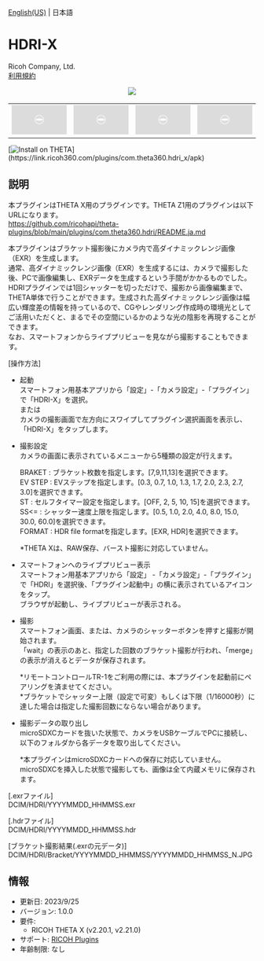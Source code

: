 [English(US)](README.md) | 日本語

# HDRI-X

Ricoh Company, Ltd.  
[利用規約](https://www.ricoh360.com/ja/terms/plugins/)

<div align="center"><img src="./1.png"><table><tr><td><img src="./2.png"></td><td><img src="./3.png"></td><td><img src="./4.png"></td><td><img src="./5.png"></td></tr></table></div>

[![Install on THETA](https://assets.ricoh360.com/image/upload/v1/front/theta/install-button.svg?)](https://link.ricoh360.com/plugins/com.theta360.hdri_x/apk)

## 説明

<div id="plugin-description">

本プラグインはTHETA X用のプラグインです。THETA Z1用のプラグインは以下URLになります。  
https://github.com/ricohapi/theta-plugins/blob/main/plugins/com.theta360.hdri/README.ja.md  
  

本プラグインはブラケット撮影後にカメラ内で高ダイナミックレンジ画像（EXR）を生成します。  
通常、高ダイナミックレンジ画像（EXR）を生成するには、カメラで撮影した後、PCで画像編集し、EXRデータを生成するという手間がかかるものでした。HDRIプラグインでは1回シャッターを切っただけで、撮影から画像編集まで、THETA単体で行うことができます。生成された高ダイナミックレンジ画像は幅広い輝度差の情報を持っているので、CGやレンダリング作成時の環境光としてご活用いただくと、まるでその空間にいるかのような光の陰影を再現することができます。  
なお、スマートフォンからライブプリビューを見ながら撮影することもできます。  
  

[操作方法]  
- 起動  
スマートフォン用基本アプリから「設定」-「カメラ設定」-「プラグイン」で「HDRI-X」を選択。  
または  
カメラの撮影画面で左方向にスワイプしてプラグイン選択画面を表示し、「HDRI-X」をタップします。  

- 撮影設定  
カメラの画面に表示されているメニューから5種類の設定が行えます。  
  
  BRAKET : ブラケット枚数を指定します。[7,9,11,13]を選択できます。  
EV STEP : EVステップを指定します。[0.3, 0.7, 1.0, 1.3, 1.7, 2.0, 2.3, 2.7, 3.0]を選択できます。  
ST : セルフタイマー設定を指定します。[OFF, 2, 5, 10, 15]を選択できます。  
SS<= : シャッター速度上限を指定します。[0.5, 1.0, 2.0, 4.0, 8.0, 15.0, 30.0, 60.0]を選択できます。  
FORMAT : HDR file formatを指定します。[EXR, HDR]を選択できます。  
  
  *THETA Xは、RAW保存、バースト撮影に対応していません。 
  

- スマートフォンへのライブプリビュー表示  
スマートフォン用基本アプリから「設定」 -「カメラ設定」-「プラグイン」で「HDRI」を選択後、「プラグイン起動中」の横に表示されているアイコンをタップ。  
ブラウザが起動し、ライブプリビューが表示される。  

- 撮影  
スマートフォン画面、または、カメラのシャッターボタンを押すと撮影が開始されます。  
「wait」の表示のあと、指定した回数のブラケット撮影が行われ、「merge」の表示が消えるとデータが保存されます。  
  
  *リモートコントロールTR-1をご利用の際には、本プラグインを起動前にペアリングを済ませてください。  
*ブラケットでシャッター上限（設定で可変）もしくは下限（1/16000秒）に達した場合は指定した撮影回数にならない場合があります。
  
- 撮影データの取り出し  
microSDXCカードを抜いた状態で、カメラをUSBケーブルでPCに接続し、以下のフォルダから各データを取り出してください。  
  
  *本プラグインはmicroSDXCカードへの保存に対応していません。microSDXCを挿入した状態で撮影しても、画像は全て内蔵メモリに保存されます。  
  
[.exrファイル]  
DCIM/HDRI/YYYYMMDD_HHMMSS.exr  
  
[.hdrファイル]  
DCIM/HDRI/YYYYMMDD_HHMMSS.hdr  
  
[ブラケット撮影結果(.exrの元データ)]  
DCIM/HDRI/Bracket/YYYYMMDD_HHMMSS/YYYYMMDD_HHMMSS_N.JPG  

</div>

## 情報

- 更新日: 2023/9/25
- バージョン: 1.0.0
- 要件:
  - RICOH THETA X (v2.20.1, v2.21.0)
- サポート: [RICOH Plugins](https://support.ricoh360.com/ja/)
- 年齢制限: なし
